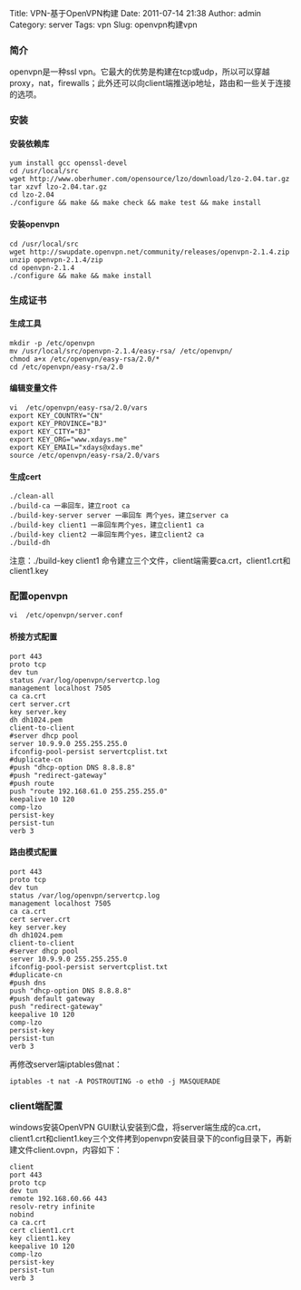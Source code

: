 Title: VPN-基于OpenVPN构建
Date: 2011-07-14 21:38
Author: admin
Category: server
Tags: vpn
Slug: openvpn构建vpn

### 简介

openvpn是一种ssl
vpn。它最大的优势是构建在tcp或udp，所以可以穿越proxy，nat，firewalls；此外还可以向client端推送ip地址，路由和一些关于连接的选项。

### 安装

#### 安装依赖库

    yum install gcc openssl-devel
    cd /usr/local/src
    wget http://www.oberhumer.com/opensource/lzo/download/lzo-2.04.tar.gz
    tar xzvf lzo-2.04.tar.gz
    cd lzo-2.04
    ./configure && make && make check && make test && make install

#### 安装openvpn

    cd /usr/local/src
    wget http://swupdate.openvpn.net/community/releases/openvpn-2.1.4.zip
    unzip openvpn-2.1.4/zip
    cd openvpn-2.1.4
    ./configure && make && make install

### 生成证书

#### 生成工具

    mkdir -p /etc/openvpn
    mv /usr/local/src/openvpn-2.1.4/easy-rsa/ /etc/openvpn/
    chmod a+x /etc/openvpn/easy-rsa/2.0/*
    cd /etc/openvpn/easy-rsa/2.0

#### 编辑变量文件

    vi  /etc/openvpn/easy-rsa/2.0/vars
    export KEY_COUNTRY="CN"
    export KEY_PROVINCE="BJ"
    export KEY_CITY="BJ"
    export KEY_ORG="www.xdays.me"
    export KEY_EMAIL="xdays@xdays.me"
    source /etc/openvpn/easy-rsa/2.0/vars

#### 生成cert

    ./clean-all
    ./build-ca 一串回车，建立root ca
    ./build-key-server server 一串回车 两个yes，建立server ca
    ./build-key client1 一串回车两个yes，建立client1 ca
    ./build-key client2 一串回车两个yes，建立client2 ca
    ./build-dh

注意：./build-key client1
命令建立三个文件，client端需要ca.crt，client1.crt和client1.key

### 配置openvpn

    vi  /etc/openvpn/server.conf

#### 桥接方式配置

    port 443
    proto tcp
    dev tun
    status /var/log/openvpn/servertcp.log
    management localhost 7505
    ca ca.crt
    cert server.crt
    key server.key
    dh dh1024.pem
    client-to-client
    #server dhcp pool
    server 10.9.9.0 255.255.255.0
    ifconfig-pool-persist servertcplist.txt
    #duplicate-cn
    #push "dhcp-option DNS 8.8.8.8"
    #push "redirect-gateway"
    #push route
    push "route 192.168.61.0 255.255.255.0"
    keepalive 10 120
    comp-lzo
    persist-key
    persist-tun
    verb 3

#### 路由模式配置

    port 443
    proto tcp
    dev tun
    status /var/log/openvpn/servertcp.log
    management localhost 7505
    ca ca.crt
    cert server.crt
    key server.key
    dh dh1024.pem
    client-to-client
    #server dhcp pool
    server 10.9.9.0 255.255.255.0
    ifconfig-pool-persist servertcplist.txt
    #duplicate-cn
    #push dns
    push "dhcp-option DNS 8.8.8.8"
    #push default gateway
    push "redirect-gateway"
    keepalive 10 120
    comp-lzo
    persist-key
    persist-tun
    verb 3

再修改server端iptables做nat：

    iptables -t nat -A POSTROUTING -o eth0 -j MASQUERADE

### client端配置

windows安装OpenVPN
GUI默认安装到C盘，将server端生成的ca.crt，client1.crt和client1.key三个文件拷到openvpn安装目录下的config目录下，再新建文件client.ovpn，内容如下：

    client
    port 443
    proto tcp
    dev tun
    remote 192.168.60.66 443
    resolv-retry infinite
    nobind
    ca ca.crt
    cert client1.crt
    key client1.key
    keepalive 10 120
    comp-lzo
    persist-key
    persist-tun
    verb 3
